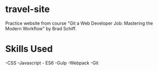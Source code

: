 # travel-site

Practice website from course "Git a Web Developer Job: Mastering the Modern Workflow" by Brad Schiff. 

# Skills Used

-CSS
-Javascript - ES6
-Gulp
-Webpack
-Git
